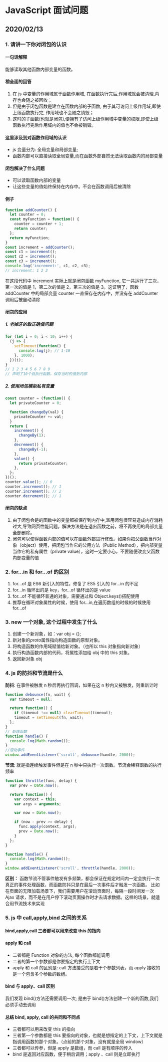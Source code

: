 # JavaScript 面试问题

## 2020/02/13

### 1. 请讲一下你对闭包的认识

#### 一句话解释

能够读取其他函数内部变量的函数。

#### 稍全面的回答

1. 在 js 中变量的作用域属于函数作用域, 在函数执行完后,作用域就会被清理,内存也会随之被回收；
2. 但是由于闭包函数是建立在函数内部的子函数, 由于其可访问上级作用域,即使上级函数执行完, 作用域也不会随之销毁；
3. 这时的子函数(也就是闭包),便拥有了访问上级作用域中变量的权限,即使上级函数执行完后作用域内的值也不会被销毁。

#### 这里涉及到对函数作用域的认识

- js 变量分为: 全局变量和局部变量;
- 函数内部可以直接读取全局变量,而在函数外部自然无法读取函数内的局部变量

#### 闭包解决了什么问题

- 可以读取函数内部的变量
- 让这些变量的值始终保持在内存中。不会在函数调用后被清除

#### 例子

```js
function addCounter() {
  let counter = 0;
  const myFunction = function() {
    counter = counter + 1;
    return counter;
  };
  return myFunction;
}
const increment = addCounter();
const c1 = increment();
const c2 = increment();
const c3 = increment();
console.log('increment:', c1, c2, c3);
// increment: 1 2 3
```

在这段代码中 increment 实际上就是闭包函数 myFunction, 它一共运行了三次，第一次的值是 1，第二次的值是 2，第三次的值是 3。这证明了，函数 addCounter 中的局部变量 counter 一直保存在内存中，并没有在 addCounter 调用后被自动清除

#### 闭包的应用

##### 1. 老掉牙的取正确值问题

```js
for (let i = 0; i < 10; i++) {
  (j => {
    setTimeout(function() {
      console.log(j); // 1-10
    }, 1000);
  })(i);
}
// 1 2 3 4 5 6 7 8 9
// 声明了10个自执行函数，保存当时的值到内部
```

##### 2. 使用闭包模拟私有变量

```js
const counter = (function() {
  let privateCounter = 0;

  function changeBy(val) {
    privateCounter += val;
  }
  return {
    increment() {
      changeBy(1);
    },
    decrement() {
      changeBy(-1);
    },
    value() {
      return privateCounter;
    },
  };
})();
counter.value(); // 0
counter.increment(); // 1
counter.increment(); // 2
counter.decrement(); // 1
```

#### 闭包的缺点

1. 由于闭包会是的函数中的变量都被保存到内存中,滥用闭包很容易造成内存消耗过大,导致网页性能问题。解决方法是在退出函数之前，将不再使用的局部变量全部删除。
2. 闭包可以使得函数内部的值可以在函数外部进行修改。如果你把父函数当作对象（object）使用，把闭包当作它的公用方法（Public Method），把内部变量当作它的私有属性（private value），这时一定要小心，不要随便改变父函数内部变量的值

### 2. for...in 和 for...of 的区别

1. for...of 是 ES6 新引入的特性，修复了 ES5 引入的 for...in 的不足
2. for...in 循环出的是 key，for...of 循环出的是 value
3. for...of 不能循环普通的对象，需要通过和 Object.keys()搭配使用
4. 推荐在循环对象属性的时候，使用 for...in,在遍历数组的时候的时候使用 for...of

### 3. new 一个对象, 这个过程中发生了什么

1. 创建一个新对象，如：var obj = {};
2. 新对象的*proto*属性指向构造函数的原型对象。
3. 将构造函数的作用域赋值给新对象。（也所以 this 对象指向新对象）
4. 执行构造函数内部的代码，将属性添加给 obj 中的 this 对象。
5. 返回新对象 obj

### 4. js 的防抖和节流是什么

**防抖**: 在事件被触发 n 秒后再执行回调，如果在这 n 秒内又被触发，则重新计时

```js
function debounce(fn, wait) {
  var timeout = null;

  return function() {
    if (timeout !== null) clearTimeout(timeout);
    timeout = setTimeout(fn, wait);
  };
}
// 处理函数
function handle() {
  console.log(Math.random());
}
//滚动事件
window.addEventListener('scroll', debounce(handle, 2000));
```

**节流**: 就是指连续触发事件但是在 n 秒中只执行一次函数。节流会稀释函数的执行频率

```js
function throttle(func, delay) {
  var prev = Date.now();

  return function() {
    var context = this;
    var args = arguments;

    var now = Date.now();

    if (now - prev >= delay) {
      func.apply(context, args);
      prev = Date.now();
    }
  };
}

function handle() {
  console.log(Math.random());
}
window.addEventListener('scroll', throttle(handle, 2000));
```

**区别：**
函数节流不管事件触发有多频繁，都会保证在规定时间内一定会执行一次真正的事件处理函数，而函数防抖只是在最后一次事件后才触发一次函数。 比如在页面的无限加载场景下，我们需要用户在滚动页面时，每隔一段时间发一次 Ajax 请求，而不是在用户停下滚动页面操作时才去请求数据。这样的场景，就适合用节流技术来实现

### 5. js 中 call,apply,bind 之间的关系

#### bind,apply,call 三者都可以用来改变 this 的指向

#### apply 和 call

- 二者都是 Function 对象的方法, 每个函数都能调用
- 二者的第一个参数都是你要指定的执行上下文
- apply 和 call 的区别是: call 方法接受的是若干个参数列表，而 apply 接收的是一个包含多个参数的数组。

#### bind 与 apply、call 区别

我们发现 bind()方法还需要调用一次; 是由于 bind()方法创建一个新的函数,我们必须手动去调用

#### 总结 bind, apply, call 的共同和不同点

- 三者都可以用来改变 this 的指向
- 三者第一个参数都是 this 要指向的对象，也就是想指定的上下文，上下文就是指调用函数的那个对象。（点前的那个对象，没有就是全局 window）
- 三者都可以传参，但是 apply 是数组，而 call 是有顺序的传入
- bind 是返回对应函数，便于稍后调用；apply 、call 则是立即执行
